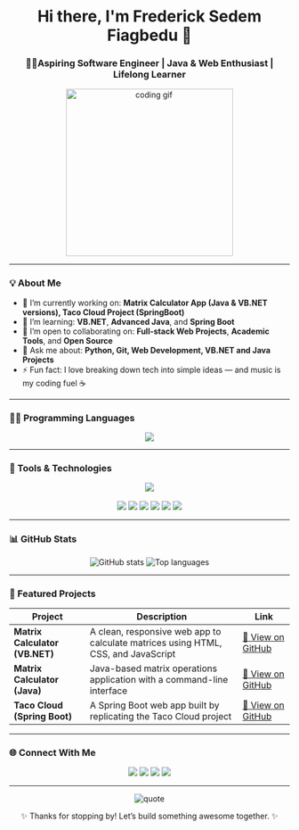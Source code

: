 <h1 align="center">Hi there, I'm Frederick Sedem Fiagbedu 👋</h1>
<h3 align="center">🧑‍💻Aspiring Software Engineer | Java & Web Enthusiast | Lifelong Learner</h3>

<p align="center">
  <img src="https://media.giphy.com/media/qgQUggAC3Pfv687qPC/giphy.gif" width="300" alt="coding gif">
</p>

---

### 💡 About Me

- 🔭 I’m currently working on: **Matrix Calculator App (Java & VB.NET versions), Taco Cloud Project (SpringBoot)**  
- 🌱 I’m learning: **VB.NET**, **Advanced Java**, and **Spring Boot**  
- 👯 I’m open to collaborating on: **Full-stack Web Projects**, **Academic Tools**, and **Open Source**  
- 💬 Ask me about: **Python, Git, Web Development, VB.NET and Java Projects**  
- ⚡ Fun fact: I love breaking down tech into simple ideas — and music is my coding fuel ☕  

---
### 👨‍💻 Programming Languages

<p align="center">
  <img src="https://skillicons.dev/icons?i=html,css,js,java,python,vbnet" />
</p>

---

### 🧰 Tools & Technologies

<p align="center">
  <img src="https://skillicons.dev/icons?i=vscode,react,wordpress,spring,git,github,figma" />
  <br><br>
  <img src="https://img.shields.io/badge/Visual%20Studio-5C2D91?style=for-the-badge&logo=visualstudio&logoColor=white" />
  <img src="https://img.shields.io/badge/IntelliJ%20IDEA-000000?style=for-the-badge&logo=intellijidea&logoColor=white" />
  <img src="https://img.shields.io/badge/PyCharm-143?style=for-the-badge&logo=pycharm&logoColor=white" />
  <img src="https://img.shields.io/badge/Code::Blocks-000000?style=for-the-badge&logo=codeblocks&logoColor=white" />
  <img src="https://img.shields.io/badge/Microsoft%20365-D83B01?style=for-the-badge&logo=microsoftoffice&logoColor=white" />
  <img src="https://img.shields.io/badge/PowerPoint-B7472A?style=for-the-badge&logo=microsoftpowerpoint&logoColor=white" />
</p>

---

### 📊 GitHub Stats

<p align="center">
  <img src="https://github-readme-stats.vercel.app/api?username=Brainiac2222&show_icons=true&theme=radical" alt="GitHub stats" />
  <img src="https://github-readme-stats.vercel.app/api/top-langs/?username=Brainiac2222&layout=compact&theme=radical" alt="Top languages" />
</p>

---

### 🚀 Featured Projects

| Project | Description | Link |
|--------|-------------|------|
| **Matrix Calculator (VB.NET)** | A clean, responsive web app to calculate matrices using HTML, CSS, and JavaScript | [🔗 View on GitHub](https://github.com/Brainiac2222/MatrixApp1) |
| **Matrix Calculator (Java)** | Java-based matrix operations application with a command-line interface | [🔗 View on GitHub](https://github.com/Brainiac2222/MatrixApp-JavaVersion) |
| **Taco Cloud (Spring Boot)** | A Spring Boot web app built by replicating the Taco Cloud project | [🔗 View on GitHub](https://github.com/Brainiac2222/taco-cloud) |

---

### 🌐 Connect With Me

<p align="center">
  <a href="https://www.linkedin.com/in/frederick-sedem-fiagbedu-49168b310"><img src="https://img.shields.io/badge/LinkedIn-blue?style=for-the-badge&logo=linkedin&logoColor=white" /></a>
  <a href="mailto:sedemcopper@gmail.com"><img src="https://img.shields.io/badge/Gmail-D14836?style=for-the-badge&logo=gmail&logoColor=white" /></a>
  <a href="https://github.com/Brainiac2222"><img src="https://img.shields.io/badge/GitHub-100000?style=for-the-badge&logo=github&logoColor=white" /></a>
  <a href="https://www.hackerrank.com/profile/sedemcopper"><img src="https://img.shields.io/badge/HackerRank-2EC866?style=for-the-badge&logo=hackerrank&logoColor=white" /></a>
</p>

---

<p align="center">
  <img src="https://quotes-github-readme.vercel.app/api?type=horizontal&theme=tokyonight" alt="quote" />
</p>

<p align="center">✨ Thanks for stopping by! Let’s build something awesome together. ✨</p>
